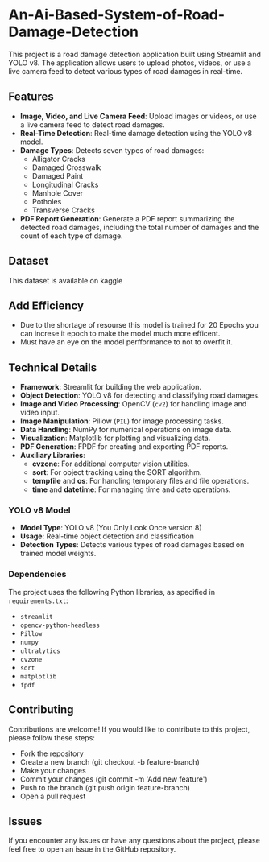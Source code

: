 # An-Ai-Based-System-of-Road-Damage-Detection

This project is a road damage detection application built using Streamlit and YOLO v8. The application allows users to upload photos, videos, or use a live camera feed to detect various types of road damages in real-time.

## Features

- **Image, Video, and Live Camera Feed**: Upload images or videos, or use a live camera feed to detect road damages.
- **Real-Time Detection**: Real-time damage detection using the YOLO v8 model.
- **Damage Types**: Detects seven types of road damages:
  - Alligator Cracks
  - Damaged Crosswalk
  - Damaged Paint
  - Longitudinal Cracks
  - Manhole Cover
  - Potholes
  - Transverse Cracks
- **PDF Report Generation**: Generate a PDF report summarizing the detected road damages, including the total number of damages and the count of each type of damage.

## Dataset 
This dataset is available on kaggle

## Add Efficiency
- Due to the shortage of resourse this model is trained for 20 Epochs you can increse it epoch to make the model much more efficent.
- Must have an eye on the model perfformance to not to overfit it.

## Technical Details

- **Framework**: Streamlit for building the web application.
- **Object Detection**: YOLO v8 for detecting and classifying road damages.
- **Image and Video Processing**: OpenCV (`cv2`) for handling image and video input.
- **Image Manipulation**: Pillow (`PIL`) for image processing tasks.
- **Data Handling**: NumPy for numerical operations on image data.
- **Visualization**: Matplotlib for plotting and visualizing data.
- **PDF Generation**: FPDF for creating and exporting PDF reports.
- **Auxiliary Libraries**:
  - **cvzone**: For additional computer vision utilities.
  - **sort**: For object tracking using the SORT algorithm.
  - **tempfile** and **os**: For handling temporary files and file operations.
  - **time** and **datetime**: For managing time and date operations.

### YOLO v8 Model

- **Model Type**: YOLO v8 (You Only Look Once version 8)
- **Usage**: Real-time object detection and classification
- **Detection Types**: Detects various types of road damages based on trained model weights.

### Dependencies

The project uses the following Python libraries, as specified in `requirements.txt`:

- `streamlit`
- `opencv-python-headless`
- `Pillow`
- `numpy`
- `ultralytics`
- `cvzone`
- `sort`
- `matplotlib`
- `fpdf`
## Contributing
Contributions are welcome! If you would like to contribute to this project, please follow these steps:

- Fork the repository
- Create a new branch (git checkout -b feature-branch)
- Make your changes
- Commit your changes (git commit -m 'Add new feature')
- Push to the branch (git push origin feature-branch)
- Open a pull request
## Issues
If you encounter any issues or have any questions about the project, please feel free to open an issue in the GitHub repository.
